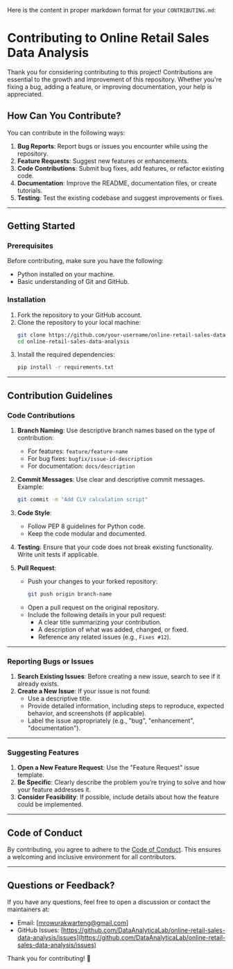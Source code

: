 Here is the content in proper markdown format for your `CONTRIBUTING.md`:


# Contributing to Online Retail Sales Data Analysis

Thank you for considering contributing to this project! Contributions are essential to the growth and improvement of this repository. Whether you're fixing a bug, adding a feature, or improving documentation, your help is appreciated.

## How Can You Contribute?

You can contribute in the following ways:  
1. **Bug Reports**: Report bugs or issues you encounter while using the repository.  
2. **Feature Requests**: Suggest new features or enhancements.  
3. **Code Contributions**: Submit bug fixes, add features, or refactor existing code.  
4. **Documentation**: Improve the README, documentation files, or create tutorials.  
5. **Testing**: Test the existing codebase and suggest improvements or fixes.  

---

## Getting Started

### Prerequisites
Before contributing, make sure you have the following:  
- Python installed on your machine.  
- Basic understanding of Git and GitHub.  

### Installation
1. Fork the repository to your GitHub account.  
2. Clone the repository to your local machine:  
   ```bash
   git clone https://github.com/your-username/online-retail-sales-data-analysis.git
   cd online-retail-sales-data-analysis
   ```  
3. Install the required dependencies:  
   ```bash
   pip install -r requirements.txt
   ```  

---

## Contribution Guidelines

### Code Contributions
1. **Branch Naming**: Use descriptive branch names based on the type of contribution:  
   - For features: `feature/feature-name`  
   - For bug fixes: `bugfix/issue-id-description`  
   - For documentation: `docs/description`  

2. **Commit Messages**: Use clear and descriptive commit messages.  
   Example:  
   ```bash
   git commit -m "Add CLV calculation script"
   ```  

3. **Code Style**:  
   - Follow PEP 8 guidelines for Python code.  
   - Keep the code modular and documented.  

4. **Testing**: Ensure that your code does not break existing functionality. Write unit tests if applicable.  

5. **Pull Request**:  
   - Push your changes to your forked repository:  
     ```bash
     git push origin branch-name
     ```  
   - Open a pull request on the original repository.  
   - Include the following details in your pull request:  
     - A clear title summarizing your contribution.  
     - A description of what was added, changed, or fixed.  
     - Reference any related issues (e.g., `Fixes #12`).  

---

### Reporting Bugs or Issues

1. **Search Existing Issues**: Before creating a new issue, search to see if it already exists.  
2. **Create a New Issue**: If your issue is not found:  
   - Use a descriptive title.  
   - Provide detailed information, including steps to reproduce, expected behavior, and screenshots (if applicable).  
   - Label the issue appropriately (e.g., "bug", "enhancement", "documentation").  

---

### Suggesting Features

1. **Open a New Feature Request**: Use the "Feature Request" issue template.  
2. **Be Specific**: Clearly describe the problem you’re trying to solve and how your feature addresses it.  
3. **Consider Feasibility**: If possible, include details about how the feature could be implemented.  

---

## **Code of Conduct**

By contributing, you agree to adhere to the [Code of Conduct](CODE_OF_CONDUCT.md). This ensures a welcoming and inclusive environment for all contributors.

---

## **Questions or Feedback?**

If you have any questions, feel free to open a discussion or contact the maintainers at:  
- Email: [mrowurakwarteng@gmail.com]  
- GitHub Issues: [https://github.com/DataAnalyticaLab/online-retail-sales-data-analysis/issues](https://github.com/DataAnalyticaLab/online-retail-sales-data-analysis/issues)  

Thank you for contributing! 🎉
